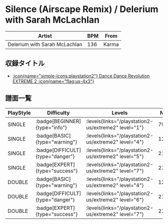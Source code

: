 # Silence (Airscape Remix) / Delerium with Sarah McLachlan

|Artist|BPM|From|
|------|---|----|
|Delerium with Sarah McLachlan|136|Karma|

## 収録タイトル

- [:icon{name="simple-icons:playstation2"} Dance Dance Revolution EXTREME 2 :icon{name="flag:us-4x3"}](/playstation2-us/extreme2)

## 譜面一覧

|PlayStyle|Difficulty|Levels|Notes|Movie|
|---------|----------|------|-----|-----|
|SINGLE| :badge[BEGINNER]{type="info"}| :levels{links="/playstation2-us/extreme2" level="1"}|79/8||
|SINGLE| :badge[BASIC]{type="warning"}| :levels{links="/playstation2-us/extreme2" level="4"}|126/42||
|SINGLE| :badge[DIFFICULT]{type="danger"}| :levels{links="/playstation2-us/extreme2" level="5"}|211/15||
|SINGLE| :badge[EXPERT]{type="success"}| :levels{links="/playstation2-us/extreme2" level="7"}|276/22||
|DOUBLE| :badge[BASIC]{type="warning"}| :levels{links="/playstation2-us/extreme2" level="4"}|126/42||
|DOUBLE| :badge[DIFFICULT]{type="danger"}| :levels{links="/playstation2-us/extreme2" level="6"}|211/15||
|DOUBLE| :badge[EXPERT]{type="success"}| :levels{links="/playstation2-us/extreme2" level="7"}|276/22||
